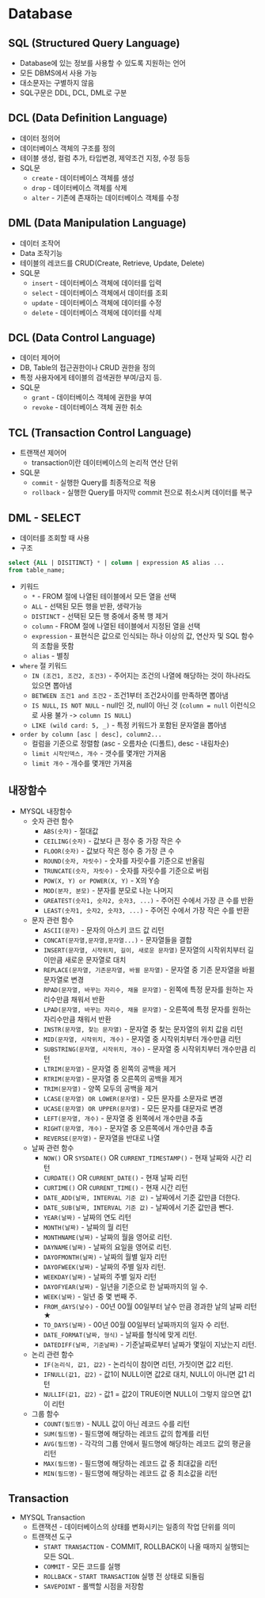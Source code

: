 # Database

## SQL (Structured Query Language)
- Database에 있는 정보를 사용할 수 있도록 지원하는 언어
- 모든 DBMS에서 사용 가능
- 대소문자는 구별하지 않음
- SQL구문은 DDL, DCL, DML로 구분

## DCL (Data Definition Language)
- 데이터 정의어
- 데이터베이스 객체의 구조를 정의
- 테이블 생성, 컬럼 추가, 타입변경, 제약조건 지정, 수정 등등
- SQL문
    - `create` - 데이터베이스 객체를 생성
    - `drop` - 데이터베이스 객체를 삭제
    - `alter` - 기존에 존재하는 데이터베이스 객체를 수정

## DML (Data Manipulation Language)
- 데이터 조작어
- Data 조작기능
- 테이블의 레코드를 CRUD(Create, Retrieve, Update, Delete)
- SQL문
    - `insert` - 데이터베이스 객체에 데이터를 입력
    - `select` - 데이터베이스 객체에서 데이터를 조회
    - `update` - 데이터베이스 객체에 데이터를 수정
    - `delete` - 데이터베이스 객체에 데이터를 삭제

## DCL (Data Control Language)
- 데이터 제어어
- DB, Table의 접근권한이나 CRUD 권한을 정의
- 특정 사용자에게 테이블의 검색권한 부여/금지 등.
- SQL문
    - `grant` - 데이터베이스 객체에 권한을 부여
    - `revoke` - 데이터베이스 객체 권한 취소

## TCL (Transaction Control Language)
- 트랜잭션 제어어
    - transaction이란 데이터베이스의 논리적 연산 단위
- SQL문
    - `commit` - 실행한 Query를 최종적으로 적용
    - `rollback` - 실행한 Query를 마지막 commit 전으로 취소시켜 데이터를 복구

## DML - SELECT
- 데이터를 조회할 때 사용
- 구조
```sql
select {ALL | DISITINCT} * | column | expression AS alias ...
from table_name;
```
- 키워드
    - `*` - FROM 절에 나열된 테이블에서 모든 열을 선택
    - `ALL` - 선택된 모든 행을 반환, 생략가능
    - `DISTINCT` - 선택된 모든 행 중에서 중복 행 제거
    - `column` - FROM 절에 나열된 테이블에서 지정된 열을 선택
    - `expression` - 표현식은 값으로 인식되는 하나 이상의 값, 연산자 및 SQL 함수의 조합을 뜻함
    - `alias` - 별칭
- `where` 절 키워드
    - `IN (조건1, 조건2, 조건3)` - 주어지는 조건의 나열에 해당하는 것이 하나라도 있으면 뽑아냄
    - `BETWEEN 조건1 and 조건2` - 조건1부터 조건2사이를 만족하면 뽑아냄
    - `IS NULL`, `IS NOT NULL` - null인 것, null이 아닌 것 (`column = null` 이런식으로 사용 불가 -> `column IS NULL`)
    - `LIKE (wild card: 5, _)` - 특정 키워드가 포함된 문자열을 뽑아냄
- `order by column [asc | desc], column2...`
    - 컬럼을 기준으로 정렬함 (asc - 오름차순 (디폴트), desc - 내림차순)
    - `limit 시작인덱스, 개수` - 갯수를 몇개만 가져옴
    - `limit 개수` - 개수를 몇개만 가져옴

## 내장함수
- MYSQL 내장함수
    - 숫자 관련 함수
        - `ABS(숫자)` - 절대값
        - `CEILING(숫자)` - 값보다 큰 정수 중 가장 작은 수
        - `FLOOR(숫자)` - 값보다 작은 정수 중 가장 큰 수
        - `ROUND(숫자, 자릿수)` - 숫자를 자릿수를 기준으로 반올림
        - `TRUNCATE(숫자, 자릿수)` - 숫자를 자릿수를 기준으로 버림
        - `POW(X, Y) or POWER(X, Y)` - X의 Y승
        - `MOD(분자, 분모)` - 분자를 분모로 나눈 나머지
        - `GREATEST(숫자1, 숫자2, 숫자3, ...)` - 주어진 수에서 가장 큰 수를 반환
        - `LEAST(숫자1, 숫자2, 숫자3, ...)` - 주어진 수에서 가장 작은 수를 반환
    - 문자 관련 함수
        - `ASCII(문자)` - 문자의 아스키 코드 값 리턴
        - `CONCAT(문자열,문자열,문자열...)` - 문자열들을 결합
        - `INSERT(문자열, 시작위치, 길이, 새로운 문자열)` 문자열의 시작위치부터 길이만큼 새로운 문자열로 대치
        - `REPLACE(문자열, 기존문자열, 바뀔 문자열)` - 문자열 중 기존 문자열을 바뀔 문자열로 변경
        - `RPAD(문자열, 바꾸는 자리수, 채울 문자열)` - 왼쪽에 특정 문자를 원하는 자리수만큼 채워서 반환
        - `LPAD(문자열, 바꾸는 자리수, 채울 문자열)` - 오른쪽에 특정 문자를 원하는 자리수만큼 채워서 반환
        - `INSTR(문자열, 찾는 문자열)` - 문자열 중 찾는 문자열의 위치 값을 리턴
        - `MID(문자열, 시작위치, 개수)` - 문자열 중 시작위치부터 개수만큼 리턴
        - `SUBSTRING(문자열, 시작위치, 개수)` - 문자열 중 시작위치부터 개수만큼 리턴
        - `LTRIM(문자열)` - 문자열 중 왼쪽의 공백을 제거
        - `RTRIM(문자열)` - 문자열 중 오른쪽의 공백을 제거
        - `TRIM(문자열)` - 양쪽 모두의 공백을 제거
        - `LCASE(문자열) OR LOWER(문자열)` - 모든 문자를 소문자로 변경
        - `UCASE(문자열) OR UPPER(문자열)` - 모든 문자를 대문자로 변경
        - `LEFT(문자열, 개수)` - 문자열 중 왼쪽에서 개수만큼 추출
        - `RIGHT(문자열, 개수)` - 문자열 중 오른쪽에서 개수만큼 추출
        - `REVERSE(문자열)` - 문자열을 반대로 나열
    - 날짜 관련 함수
        - `NOW()` OR `SYSDATE()` OR `CURRENT_TIMESTAMP()` - 현재 날짜와 시간 리턴
        - `CURDATE()` OR `CURRENT_DATE()` - 현재 날짜 리턴
        - `CURTIME()` OR `CURRENT_TIME()` - 현재 시간 리턴
        - `DATE_ADD(날짜, INTERVAL 기준 값)` - 날짜에서 기준 값만큼 더한다.
        - `DATE_SUB(날짜, INTERVAL 기준 값)` - 날짜에서 기준 값만큼 뺀다.
        - `YEAR(날짜)` - 날짜의 연도 리턴
        - `MONTH(날짜)` - 날짜의 월 리턴
        - `MONTHNAME(날짜)` - 날짜의 월을 영어로 리턴.
        - `DAYNAME(날짜)` - 날짜의 요일을 영어로 리턴.
        - `DAYOFMONTH(날짜)` - 날짜의 월별 일자 리턴
        - `DAYOFWEEK(날짜)` - 날짜의 주별 일자 리턴.
        - `WEEKDAY(날짜)` - 날짜의 주별 일자 리턴
        - `DAYOFYEAR(날짜)` - 일년을 기준으로 한 날짜까지의 일 수.
        - `WEEK(날짜)` - 일년 중 몇 번째 주.
        - `FROM_dAYS(날수)` - 00년 00월 00일부터 날수 만큼 경과한 날의 날짜 리턴 ★
        - `TO_DAYS(날짜)` - 00년 00월 00일부터 날짜까지의 일자 수 리턴.
        - `DATE_FORMAT(날짜, 형식)` - 날짜를 형식에 맞게 리턴.
        - `DATEDIFF(날짜, 기준날짜)` - 기준날짜로부터 날짜가 몇일이 지났는지 리턴.
    - 논리 관련 함수
        - `IF(논리식, 값1, 값2)` - 논리식이 참이면 리턴, 가짓이면 값2 리턴.
        - `IFNULL(값1, 값2)` - 값1이 NULL이면 값2로 대치, NULL이 아니면 값1 리턴
        - `NULLIF(값1, 값2)` - 값1 = 값2이 TRUE이면 NULL이 그렇지 않으면 값1이 리턴
    - 그룹 함수
        - `COUNT(필드명)` - NULL 값이 아닌 레코드 수를 리턴
        - `SUM(필드명)` - 필드명에 해당하는 레코드 값의 합계를 리턴
        - `AVG(필드명)` - 각각의 그룹 안에서 필드명에 해당하는 레코드 값의 평균을 리턴
        - `MAX(필드명)` - 필드명에 해당하는 레코드 값 중 최대값을 리턴
        - `MIN(필드명)` - 필드명에 해당하는 레코드 값 중 최소값을 리턴

## Transaction
- MYSQL Transaction
    - 트랜잭션 - 데이터베이스의 상태를 변화시키는 일종의 작업 단위를 의미
    - 트랜잭션 도구
        - `START TRANSACTION` - COMMIT, ROLLBACK이 나올 때까지 실행되는 모든 SQL.
        - `COMMIT` - 모든 코드를 실행
        - `ROLLBACK` - `START TRANSACTION` 실행 전 상태로 되돌림
        - `SAVEPOINT` - 롤백할 시점을 저장함